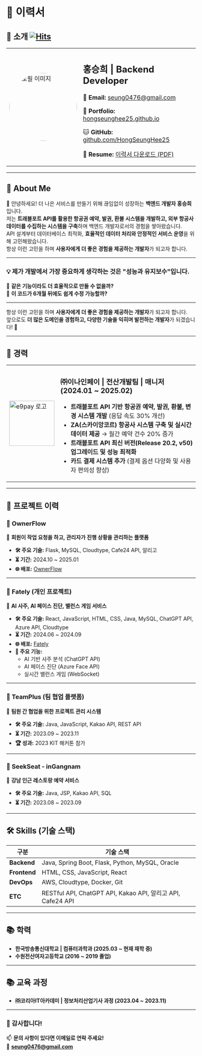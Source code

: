# 📝 이력서

## **👤 소개** [![Hits](https://hits.seeyoufarm.com/api/count/incr/badge.svg?url=https://github.com/HongSeungHee25)](https://github.com/HongSeungHee25)
<table>
  <tr>
    <td width="180px">
      <img src="https://github.com/HongSeungHee25/My-RESUME/raw/master/images/홍승희.jpg" alt="프로필 이미지" width="180" style="border-radius: 50%;">
    </td>
    <td>
      <h2>홍승희 | Backend Developer</h2>
      <p>📧 <b>Email:</b> <a href="mailto:seung0476@gmail.com">seung0476@gmail.com</a></p>
      <p>📂 <b>Portfolio:</b> <a href="https://hongseunghee25.github.io" target="_blank">hongseunghee25.github.io</a></p>
      <p>🐱 <b>GitHub:</b> <a href="https://github.com/HongSeungHee25" target="_blank">github.com/HongSeungHee25</a></p>
     <p>📄 <b>Resume:</b> <a href="https://github.com/HongSeungHee25/My-RESUME/blob/master/README.pdf?raw=true" target="_blank">이력서 다운로드 (PDF)</a></p>
    </td>
  </tr>
</table>

---

## **🚀 About Me**
👋 안녕하세요! 더 나은 서비스를 만들기 위해 끊임없이 성장하는 **백엔드 개발자 홍승희**입니다.  
저는 **트래블포트 API를 활용한 항공권 예약, 발권, 환불 시스템을 개발하고, 외부 항공사 데이터를 수집하는 시스템을 구축**하며 백엔드 개발자로서의 경험을 쌓아왔습니다.  
API 설계부터 데이터베이스 최적화, **효율적인 데이터 처리와 안정적인 서비스 운영**을 위해 고민해왔습니다.  
항상 이런 고민을 하며 **사용자에게 더 좋은 경험을 제공하는 개발자**가 되고자 합니다.

---

### 💡 **제가 개발에서 가장 중요하게 생각하는 것은 "성능과 유지보수"입니다.**  
🔹 **같은 기능이라도 더 효율적으로 만들 수 없을까?**  
🔹 **이 코드가 6개월 뒤에도 쉽게 수정 가능할까?**  

---
항상 이런 고민을 하며 **사용자에게 더 좋은 경험을 제공하는 개발자**가 되고자 합니다.  
앞으로도 **더 많은 도메인을 경험하고, 다양한 기술을 익히며 발전하는 개발자**가 되겠습니다! 🚀  

---

## **📌 경력**
<table>
  <tr>
    <td width="120px">
      <img src="https://github.com/HongSeungHee25/My-RESUME/raw/master/images/e9pay.png" alt="e9pay 로고" width="120">
    </td>
    <td>
      <h3>㈜이나인페이 | 전산개발팀 | 매니저 (2024.01 ~ 2025.02)</h3> 
      <ul>
        <li><b>트래블포트 API 기반 항공권 예약, 발권, 환불, 변경 시스템 개발</b> (응답 속도 30% 개선)</li>
        <li><b>ZA(스카이앙코르) 항공사 시스템 구축 및 실시간 데이터 제공</b> → 월간 예약 건수 20% 증가</li>
        <li><b>트래블포트 API 최신 버전(Release 20.2, v50) 업그레이드 및 성능 최적화</b></li>
        <li><b>카드 결제 시스템 추가</b> (결제 옵션 다양화 및 사용자 편의성 향상)</li>
      </ul>
    </td>
  </tr>
</table>

---

## **💼 프로젝트 이력**

### **📌 OwnerFlow**
📌 **회원이 작업 요청을 하고, 관리자가 진행 상황을 관리하는 플랫폼**  
- **🛠 주요 기술:** Flask, MySQL, Cloudtype, Cafe24 API, 알리고  
- **⏳ 기간:** 2024.10 ~ 2025.01  
- **🌐 배포:** [OwnerFlow](https://ownerflow-admin.com)  

---

### 📌 Fately (개인 프로젝트)
📌 **AI 사주, AI 페이스 진단, 밸런스 게임 서비스**
- **🛠 주요 기술:** React, JavaScript, HTML, CSS, Java, MySQL, ChatGPT API, Azure API, Cloudtype
- **⏳ 기간:** 2024.06 ~ 2024.09
- **🌐 배포:** [Fately](https://fately.co.kr/)  
- **🎯 주요 기능:**  
  - AI 기반 사주 분석 (ChatGPT API)  
  - AI 페이스 진단 (Azure Face API)  
  - 실시간 밸런스 게임 (WebSocket)  

---

### **📌 TeamPlus (팀 협업 플랫폼)**
📌 **팀원 간 협업을 위한 프로젝트 관리 시스템**  
- **🛠 주요 기술:** Java, JavaScript, Kakao API, REST API  
- **⏳ 기간:** 2023.09 ~ 2023.11  
- **🏆 성과:** 2023 KIT 해커톤 참가  

---

### **📌 SeekSeat - inGangnam**
📌 **강남 인근 레스토랑 예약 서비스**  
- **🛠 주요 기술:** Java, JSP, Kakao API, SQL  
- **⏳ 기간:** 2023.08 ~ 2023.09  

---

## **🛠 Skills (기술 스택)**

| **구분**  | **기술 스택**  |
|----------|-------------|
| **Backend** | Java, Spring Boot, Flask, Python, MySQL, Oracle |
| **Frontend** | HTML, CSS, JavaScript, React |
| **DevOps** | AWS, Cloudtype, Docker, Git |
| **ETC** | RESTful API, ChatGPT API, Kakao API, 알리고 API, Cafe24 API |

---

## **📚 학력**
- **한국방송통신대학교 | 컴퓨터과학과 (2025.03 ~ 현재 재학 중)**
- **수원전산여자고등학교 (2016 ~ 2019 졸업)**

---

## **📚 교육 과정**
- **㈜코리아IT아카데미 | 정보처리산업기사 과정 (2023.04 ~ 2023.11)**

---

### **📌 감사합니다!**
📫 **문의 사항이 있다면 이메일로 연락 주세요!**  
📩 **seung0476@gmail.com**  
